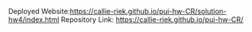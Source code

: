 Deployed Website:https://callie-riek.github.io/pui-hw-CR/solution-hw4/index.html
Repository Link: https://callie-riek.github.io/pui-hw-CR/